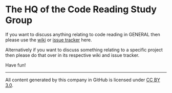 The HQ of the Code Reading Study Group
==

If you want to discuss anything relating to code reading in GENERAL then please use the [wiki](https://github.com/codereading/HQ/wiki) or [issue tracker](https://github.com/codereading/HQ/issues) here.

Alternatively if you want to discuss something relating to a specific project then please do that over in its respective wiki and issue tracker.

Have fun!

-----------

All content generated by this company in GitHub is licensed under [CC BY 3.0](http://creativecommons.org/licenses/by/3.0/).
